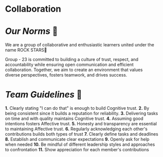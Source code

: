 # Collaboration

<!-- group norms summary -->

# _Our Norms_ 🌠

We are a group of collaborative and enthusiastic learners united under the
 name ROCK STARS🌟
  
Group - 23 is committed to building a culture of trust, respect, and
 accountability while ensuring open communication and efficient collaboration.
  Together, we aim to create an environment that values diverse perspectives,
   fosters teamwork, and drives success.
<!-- group norms list -->

# _Team Guidelines_ 📜

  **1.** Clearly stating "I can do that" is enough to build Cognitive trust.
  **2.** By being consistent since it builds a reputation for reliability.
  **3.** Delivering tasks on time and with quality maintains Cognitive trust.
  **4.** Assuming good intentions fosters Affective trust.
  **5.** Honesty and transparency are essential to maintaining Affective trust.
  **6.** Regularly acknowledging each other's contributions builds both types of
   trust
  **7.** Clearly define tasks and deadlines
  **8.** Establish and communicate clear expectations
  **9.** Openly ask for help when needed
  **10.** Be mindful of different leadership styles and approaches to confrontation
  **11.** Show appreciation for each member's contributions
